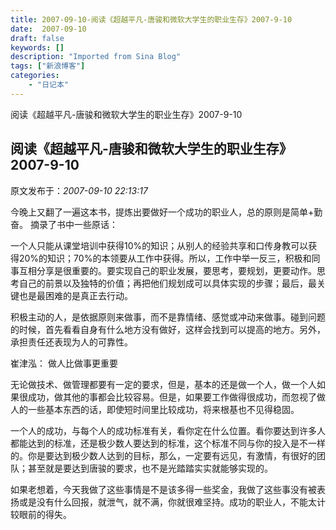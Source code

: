 ```yaml
---
title: 2007-09-10-阅读《超越平凡-唐骏和微软大学生的职业生存》2007-9-10
date:  2007-09-10
draft: false
keywords: []
description: "Imported from Sina Blog"
tags: ["新浪博客"]
categories: 
    - "日记本"
---
```

阅读《超越平凡-唐骏和微软大学生的职业生存》2007-9-10
## 阅读《超越平凡-唐骏和微软大学生的职业生存》2007-9-10

 原文发布于：*2007-09-10 22:13:17*

  今晚上又翻了一遍这本书，提炼出要做好一个成功的职业人，总的原则是简单+勤奋。 摘录了书中一些原话：

 一个人只能从课堂培训中获得10%的知识；从别人的经验共享和口传身教可以获得20%的知识；70%的本领要从工作中获得。所以，工作中举一反三，积极和同事互相分享是很重要的。要实现自己的职业发展，要思考，要规划，更要动作。思考自己的前景以及独特的价值；再把他们规划成可以具体实现的步骤；最后，最关键也是最困难的是真正去行动。

  
积极主动的人，是依据原则来做事，而不是靠情绪、感觉或冲动来做事。碰到问题的时候，首先看看自身有什么地方没有做好，这样会找到可以提高的地方。另外，承担责任还表现为人的可靠性。

  崔津泓： 做人比做事更重要

 
无论做技术、做管理都要有一定的要求，但是，基本的还是做一个人，做一个人如果很成功，做其他的事都会比较容易。但是，如果要工作做得很成功，而忽视了做人的一些基本东西的话，即使短时间里比较成功，将来根基也不见得稳固。  

  
一个人的成功，与每个人的成功标准有关，看你定在什么位置。看你要达到许多人都能达到的标准，还是极少数人要达到的标准，这个标准不同与你的投入是不一样的。你是要达到极少数人达到的目标，那么，一定要有远见，有激情，有很好的团队；甚至就是要达到唐骏的要求，也不是光踏踏实实就能够实现的。

  
如果老想着，今天我做了这些事情是不是该多得一些奖金，我做了这些事没有被表扬或是没有什么回报，就泄气，就不满，你就很难坚持。成功的职业人，不能太计较眼前的得失。 


